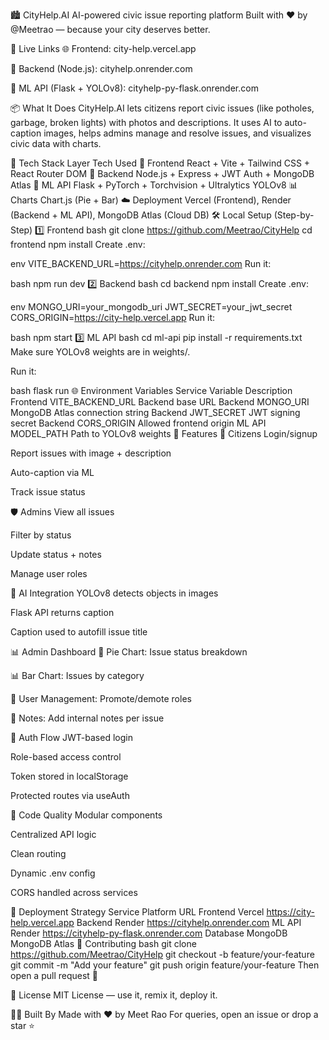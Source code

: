 🏙️ CityHelp.AI
AI-powered civic issue reporting platform Built with ❤️ by @Meetrao — because your city deserves better.

🚀 Live Links
🌐 Frontend: city-help.vercel.app

🧠 Backend (Node.js): cityhelp.onrender.com

🤖 ML API (Flask + YOLOv8): cityhelp-py-flask.onrender.com

📦 What It Does
CityHelp.AI lets citizens report civic issues (like potholes, garbage, broken lights) with photos and descriptions. It uses AI to auto-caption images, helps admins manage and resolve issues, and visualizes civic data with charts.

🧠 Tech Stack
Layer	Tech Used
🎨 Frontend	React + Vite + Tailwind CSS + React Router DOM
🔧 Backend	Node.js + Express + JWT Auth + MongoDB Atlas
🤖 ML API	Flask + PyTorch + Torchvision + Ultralytics YOLOv8
📊 Charts	Chart.js (Pie + Bar)
☁️ Deployment	Vercel (Frontend), Render (Backend + ML API), MongoDB Atlas (Cloud DB)
🛠️ Local Setup (Step-by-Step)
1️⃣ Frontend
bash
git clone https://github.com/Meetrao/CityHelp
cd frontend
npm install
Create .env:

env
VITE_BACKEND_URL=https://cityhelp.onrender.com
Run it:

bash
npm run dev
2️⃣ Backend
bash
cd backend
npm install
Create .env:

env
MONGO_URI=your_mongodb_uri
JWT_SECRET=your_jwt_secret
CORS_ORIGIN=https://city-help.vercel.app
Run it:

bash
npm start
3️⃣ ML API
bash
cd ml-api
pip install -r requirements.txt
Make sure YOLOv8 weights are in weights/.

Run it:

bash
flask run
🌐 Environment Variables
Service	Variable	Description
Frontend	VITE_BACKEND_URL	Backend base URL
Backend	MONGO_URI	MongoDB Atlas connection string
Backend	JWT_SECRET	JWT signing secret
Backend	CORS_ORIGIN	Allowed frontend origin
ML API	MODEL_PATH	Path to YOLOv8 weights
🧪 Features
👥 Citizens
Login/signup

Report issues with image + description

Auto-caption via ML

Track issue status

🛡️ Admins
View all issues

Filter by status

Update status + notes

Manage user roles

🤖 AI Integration
YOLOv8 detects objects in images

Flask API returns caption

Caption used to autofill issue title

📊 Admin Dashboard
🥧 Pie Chart: Issue status breakdown

📊 Bar Chart: Issues by category

👤 User Management: Promote/demote roles

📝 Notes: Add internal notes per issue

🔐 Auth Flow
JWT-based login

Role-based access control

Token stored in localStorage

Protected routes via useAuth

🧼 Code Quality
Modular components

Centralized API logic

Clean routing

Dynamic .env config

CORS handled across services

🚀 Deployment Strategy
Service	Platform	URL
Frontend	Vercel	https://city-help.vercel.app
Backend	Render	https://cityhelp.onrender.com
ML API	Render	https://cityhelp-py-flask.onrender.com
Database	MongoDB	MongoDB Atlas
🤝 Contributing
bash
git clone https://github.com/Meetrao/CityHelp
git checkout -b feature/your-feature
git commit -m "Add your feature"
git push origin feature/your-feature
Then open a pull request 🚀

📄 License
MIT License — use it, remix it, deploy it.

🙋‍♂️ Built By
Made with ❤️ by Meet Rao For queries, open an issue or drop a star ⭐
